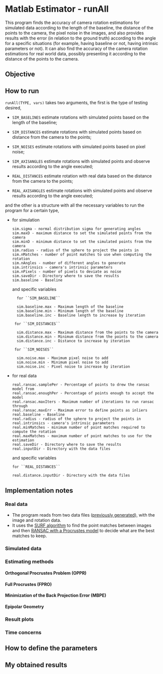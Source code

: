 # Matlab Estimator - runAll

This program finds the accuracy of camera rotation estimations for simulated data according to the length of the baseline, the distance of the points to the camera, the pixel noise in the images, and also provides results with the error (in relation to the ground truth) according to the angle for a specific situations (for example, having baseline or not, having intrinsic parameters or not). It can also find the accuracy of the camera rotation estimations for real world data, possibly presenting it according to the distance of the points to the camera.

## Objective

## How to run

``runAll(TYPE, vars)`` takes two arguments, the first is the type of testing desired,

- ``SIM_BASELINES`` estimate rotations with simulated points based on the length of the baseline;

- ``SIM_DISTANCES`` estimate rotations with simulated points based on distance from the camera to the points;

- ``SIM_NOISES`` estimate rotations with simulated points based on pixel noise;

- ``SIM_AXISANGLES`` estimate rotations with simulated points and observe results according to the angle executed;

- ``REAL_DISTANCES`` estimate rotation with real data based on the distance from the camera to the points;

- ``REAL_AXISANGLES`` estimate rotations with simulated points and observe results according to the angle executed;

and the other is a structure with all the necessary variables to run the program for a certain type,

- for simulation 

      sim.sigma - normal distribution sigma for generating angles
      sim.maxD - maximum distance to set the simulated points from the camera
      sim.minD - minimum distance to set the simulated points from the camera
      sim.radius - radius of the sphere to project the points in
      sim.nMatches - number of point matches to use when computing the rotation
      sim.nAngles - number of different angles to generate
      sim.intrinsics - camera's intrinsic parameters
      sim.nPixels - number of pixels to deviate as noise
      sim.saveDir - Directory where to save the results
      sim.baseline - Baseline 

    and specific variables 
    
        for ``SIM_BASELINE``

        sim.baseline.max - Maximum length of the baseline
        sim.baseline.min - Minimum length of the baseline
        sim.baseline.inc - Baseline length to increase by iteration

       for ``SIM_DISTANCES``

        sim.distance.max - Maximum distance from the points to the camera
        sim.distance.min - Minimum distance from the points to the camera
        sim.distance.inc - Distance to increase by iteration

       for ``SIM_NOISES`` 

        sim.noise.max - Maximum pixel noise to add
        sim.noise.min - Minimum pixel noise to add
        sim.noise.inc - Pixel noise to increase by iteration
      
- for real data

      real.ransac.samplePer - Percentage of points to drew the ransac model from                  
      real.ransac.enoughPer - Percentage of points enough to accept the model         
      real.ransac.maxIters - Maximum number of iterations to run ransac through                 
      real.ransac.maxErr - Maximum error to define points as inliers    
      real.baseline - Baseline
      real.radius - radius of the sphere to project the points in
      real.intrinsics - camera's intrinsic parameters
      real.minMatches - minimum number of point matches required to compute the rotation
      real.maxMatches - maximum number of point matches to use for the estimation
      real.saveDir - Directory where to save the results
      real.inputDir - Directory with the data files
          
     and specific variables 
     
      for ``REAL_DISTANCES``

      real.distance.inputDir - Directory with the data files 
      
## Implementation notes

### Real data
      
- The program reads from two data files ([previously generated](https://github.com/Mrrvm/Visual-Odometry/tree/master/image_proc/Camera_take3/input)), with the image and rotation data. 
- It uses the [SURF algorithm](https://www.mathworks.com/help/vision/ref/detectsurffeatures.html) to find the point matches between images and then [RANSAC with a Procrustes model](https://github.com/Mrrvm/Visual-Odometry/blob/master/image_proc/Camera_take3/Matlab/ransacByProcrustes.m) to decide what are the best matches to keep.

### Simulated data

### Estimating methods
#### Orthogonal Procrustes Problem (OPPR)
#### Full Procrustes (FPRO)
#### Minimization of the Back Projection Error (MBPE)
#### Epipolar Geometry

### Result plots

### Time concerns
      
## How to define the parameters
      
## My obtained results 
      
